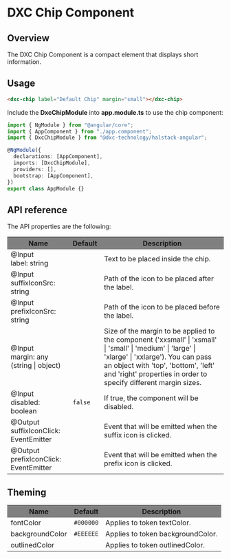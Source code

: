 # DXC Chip Component

## Overview

The DXC Chip Component is a compact element that displays short information.

## Usage

```html
<dxc-chip label="Default Chip" margin="small"></dxc-chip>
```

Include the **DxcChipModule** into **app.module.ts** to use the chip component:

```ts
import { NgModule } from "@angular/core";
import { AppComponent } from "./app.component";
import { DxcChipModule } from "@dxc-technology/halstack-angular";

@NgModule({
  declarations: [AppComponent],
  imports: [DxcChipModule],
  providers: [],
  bootstrap: [AppComponent],
})
export class AppModule {}
```

## API reference

The API properties are the following:

<table>
  <tr style="background-color: grey">
    <th>Name</th>
    <th>Default</th>
    <th>Description</th>
  </tr>
  <tr>
    <td>@Input<br>label: string</td>
    <td></td>
    <td>Text to be placed inside the chip.</td>
  </tr>
  <tr>
    <td>@Input<br>suffixIconSrc: string</td>
    <td></td>
    <td>Path of the icon to be placed after the label.</td>
  </tr>
  <tr>
    <td>@Input<br>prefixIconSrc: string</td>
    <td></td>
    <td>Path of the icon to be placed before the label.</td>
  </tr>
  <tr>
    <td>@Input<br>margin: any (string | object)</td>
    <td></td>
    <td>
      Size of the margin to be applied to the component ('xxsmall' | 'xsmall' |
      'small' | 'medium' | 'large' | 'xlarge' | 'xxlarge'). You can pass an
      object with 'top', 'bottom', 'left' and 'right' properties in order to
      specify different margin sizes.
    </td>
  </tr>
  <tr>
    <td>@Input<br>disabled: boolean</td>
    <td><code>false</code></td>
    <td>
      If true, the component will be disabled.
    </td>
  </tr>
  <tr>
    <td>@Output<br>suffixIconClick: EventEmitter</td>
    <td></td>
    <td>
     Event that will be emitted when the suffix icon is clicked.
    </td>
  </tr>
  <tr>
    <td>@Output<br>prefixIconClick: EventEmitter</td>
    <td></td>
    <td>
      Event that will be emitted when the prefix icon is clicked.
    </td>
  </tr>
</table>

## Theming

<table>
    <tr style="background-color: grey">
        <th>Name</th>
        <th>Default</th>
        <th>Description</th>
    </tr>
    <tr>
        <td>fontColor</td>
        <td><code>#000000</code></td>
        <td>Applies to token textColor.</td>
    </tr>
    <tr>
        <td>backgroundColor</td>
        <td><code>#EEEEEE</code></td>
        <td>Applies to token backgroundColor.</td>
    </tr>
    <tr>
        <td>outlinedColor</td>
        <td></td>
        <td>Applies to token outlinedColor.</td>
    </tr>
</table>
